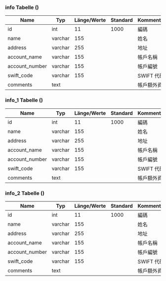 ### info Tabelle ()
|Name|Typ|Länge/Werte|Standard|Kommentare|
|---|---|---|---|---|
|id|int|11|1000|編碼|
|name|varchar|155||姓名|
|address|varchar|255||地址|
|account_name|varchar|155||帳戶名稱|
|account_number|varchar|155||帳戶編號|
|swift_code|varchar|155||SWIFT 代碼|
|comments|text|||帳戶額外資訊|


### info_1 Tabelle ()
|Name|Typ|Länge/Werte|Standard|Kommentare|
|---|---|---|---|---|
|id|int|11|1000|編碼|
|name|varchar|155||姓名|
|address|varchar|255||地址|
|account_name|varchar|155||帳戶名稱|
|account_number|varchar|155||帳戶編號|
|swift_code|varchar|155||SWIFT 代碼|
|comments|text|||帳戶額外資訊|


### info_2 Tabelle ()
|Name|Typ|Länge/Werte|Standard|Kommentare|
|---|---|---|---|---|
|id|int|11|1000|編碼|
|name|varchar|155||姓名|
|address|varchar|255||地址|
|account_name|varchar|155||帳戶名稱|
|account_number|varchar|155||帳戶編號|
|swift_code|varchar|155||SWIFT 代碼|
|comments|text|||帳戶額外資訊|


